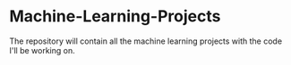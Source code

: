 # Machine-Learning-Projects
The repository will contain all the machine learning projects with the code I'll be working on.
